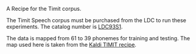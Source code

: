 A Recipe for the Timit corpus.

The Timit Speech corpus must be purchased from the LDC to run these
experiments. The catalog number is [LDC93S1].

The data is mapped from 61 to 39 phonemes for training and testing. The map used here is taken from the [Kaldi TIMIT recipe].

[Kaldi TIMIT recipe]: https://github.com/kaldi-asr/kaldi/blob/master/egs/timit/s5/conf/phones.60-48-39.map
[LDC93S1]: https://catalog.ldc.upenn.edu/ldc93s1
